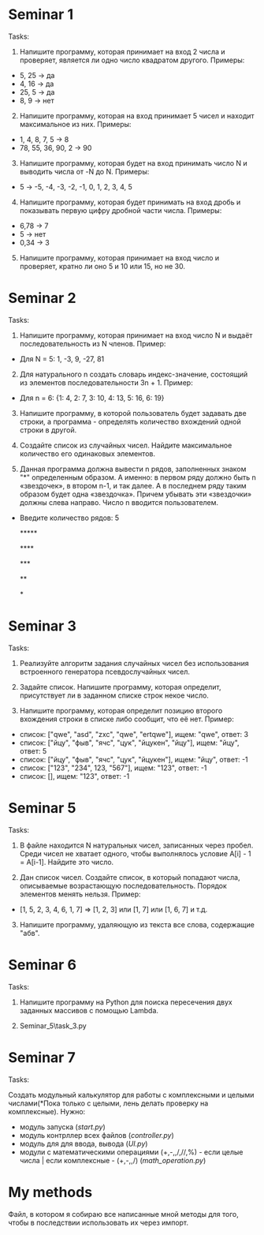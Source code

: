 # Seminar 1

Tasks:

1. Напишите программу, которая принимает на вход 2 числа и проверяет, является ли одно число квадратом другого.
Примеры:

- 5, 25 -> да
- 4, 16 -> да
- 25, 5 -> да
- 8, 9 -> нет

2. Напишите программу, которая на вход принимает 5 чисел и находит максимальное из них. Примеры:

- 1, 4, 8, 7, 5 -> 8
- 78, 55, 36, 90, 2 -> 90

3. Напишите программу, которая будет на вход принимать число N и выводить числа от -N до N. Примеры:

- 5 -> -5, -4, -3, -2, -1, 0, 1, 2, 3, 4, 5

4. Напишите программу, которая будет принимать на вход дробь и показывать первую цифру дробной части числа. Примеры:

- 6,78 -> 7
- 5 -> нет
- 0,34 -> 3

5. Напишите программу, которая принимает на вход число и проверяет, кратно ли оно 5 и 10 или 15, но не 30.

# Seminar 2

Tasks:

1. Напишите программу, которая принимает на вход число N и выдаёт последовательность из N членов. Пример:

- Для N = 5: 1, -3, 9, -27, 81

2. Для натурального n создать словарь индекс-значение, состоящий из элементов последовательности 3n + 1. Пример:

- Для n = 6: {1: 4, 2: 7, 3: 10, 4: 13, 5: 16, 6: 19}

3. Напишите программу, в которой пользователь будет задавать две строки, а программа - определять количество вхождений одной строки в другой.

4. Создайте список из случайных чисел. Найдите максимальное количество его одинаковых элементов.

5. Данная программа должна вывести n рядов, заполненных знаком "\*" определенным образом. А именно: в первом ряду должно быть n «звездочек», в втором n-1, и так далее. А в последнем ряду таким образом будет одна «звездочка». Причем убывать эти «звездочки» должны слева направо. Число n вводится пользователем.

- Введите количество рядов: 5

   \*\*\*\*\*

  \*\*\*\*

  \*\*\*

  \*\*

  \*

# Seminar 3

Tasks:

1. Реализуйте алгоритм задания случайных чисел без использования встроенного генератора псевдослучайных чисел.

2. Задайте список. Напишите программу, которая определит, присутствует ли в заданном списке строк некое число.

3. Напишите программу, которая определит позицию второго вхождения строки в списке либо сообщит, что её нет. Пример:

- список: ["qwe", "asd", "zxc", "qwe", "ertqwe"], ищем: "qwe", ответ: 3
- список: ["йцу", "фыв", "ячс", "цук", "йцукен", "йцу"], ищем: "йцу", ответ: 5
- список: ["йцу", "фыв", "ячс", "цук", "йцукен"], ищем: "йцу", ответ: -1
- список: ["123", "234", 123, "567"], ищем: "123", ответ: -1
- список: [], ищем: "123", ответ: -1

# Seminar 5

Tasks:

1. В файле находится N натуральных чисел, записанных через пробел. Среди чисел не хватает одного, чтобы выполнялось условие A[i] - 1 = A[i-1]. Найдите это число.

2. Дан список чисел. Создайте список, в который попадают числа, описываемые возрастающую последовательность. Порядок элементов менять нельзя. Пример:

- [1, 5, 2, 3, 4, 6, 1, 7] => [1, 2, 3] или [1, 7] или [1, 6, 7] и т.д.

3. Напишите программу, удаляющую из текста все слова, содержащие "абв".

# Seminar 6

Tasks:

1. Напишите программу на Python для поиска пересечения двух заданных массивов с помощью Lambda.

2. Seminar_5\task_3.py

# Seminar 7

Tasks:

Cоздать модульный калькулятор для работы с комплексными и целыми числами(*Пока только с целыми, лень делать проверку на комплексные). Нужно:

- модуль запуска (*start.py*)
- модуль контрллер всех файлов (*controller.py*)
- модуль для для ввода, вывода (*UI.py*)
- модули с математическими операциями (+,-,,/,//,%) - если целые числа | если комплексные - (+,-,,/) (*math_operation.py*)

# My methods

Файл, в котором я собираю все написанные мной методы для того, чтобы в последствии использовать их через импорт.
